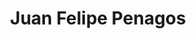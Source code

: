 ---
name: Juan Felipe Penagos
title: Juan Felipe Penagos
description: Latin America and Caribbean
group: Working Groups
task: Latin America and Caribbean
time: 
link: https://www.linkedin.com/in/jfpenagos
image: "/assets/organization/past_leadership/juan.jpg"
---